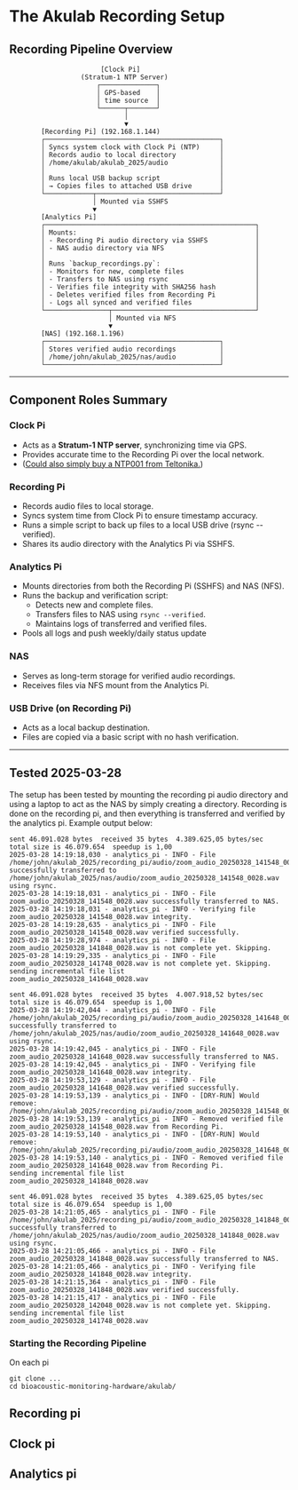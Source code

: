 # The Akulab Recording Setup


## Recording Pipeline Overview

```
                       [Clock Pi]
                  (Stratum-1 NTP Server)
                      ┌──────────────┐
                      │ GPS-based    │
                      │ time source  │
                      └──────┬───────┘
                             │
                             ▼
        [Recording Pi] (192.168.1.144)
        ┌────────────────────────────────────────────┐
        │ Syncs system clock with Clock Pi (NTP)     │
        │ Records audio to local directory           │
        │ /home/akulab/akulab_2025/audio             │
        │                                            │
        │ Runs local USB backup script               │
        │ → Copies files to attached USB drive       │
        └────────────┬───────────────────────────────┘
                     │ Mounted via SSHFS
                     ▼
        [Analytics Pi]
        ┌─────────────────────────────────────────────────────┐
        │ Mounts:                                             │
        │ - Recording Pi audio directory via SSHFS            │
        │ - NAS audio directory via NFS                       │
        │                                                     │
        │ Runs `backup_recordings.py`:                        │
        │ - Monitors for new, complete files                  │
        │ - Transfers to NAS using rsync                      │
        │ - Verifies file integrity with SHA256 hash          │
        │ - Deletes verified files from Recording Pi          │
        │ - Logs all synced and verified files                │
        └────────────────┬────────────────────────────────────┘
                         │ Mounted via NFS
                         ▼
        [NAS] (192.168.1.196)
        ┌────────────────────────────────────────────┐
        │ Stores verified audio recordings           │
        │ /home/john/akulab_2025/nas/audio           │
        └────────────────────────────────────────────┘
```

---

## Component Roles Summary

### Clock Pi
- Acts as a **Stratum-1 NTP server**, synchronizing time via GPS.
- Provides accurate time to the Recording Pi over the local network.
- ([Could also simply buy a NTP001 from Teltonika.](https://www.dustinhome.se/product/5020038273/ntp001-ntp-server))

### Recording Pi
- Records audio files to local storage.
- Syncs system time from Clock Pi to ensure timestamp accuracy.
- Runs a simple script to back up files to a local USB drive (rsync --verified).
- Shares its audio directory with the Analytics Pi via SSHFS.

### Analytics Pi
- Mounts directories from both the Recording Pi (SSHFS) and NAS (NFS).
- Runs the backup and verification script:
  - Detects new and complete files.
  - Transfers files to NAS using `rsync --verified`.
  - Maintains logs of transferred and verified files.
- Pools all logs and push weekly/daily status update

### NAS
- Serves as long-term storage for verified audio recordings.
- Receives files via NFS mount from the Analytics Pi.

### USB Drive (on Recording Pi)
- Acts as a local backup destination.
- Files are copied via a basic script with no hash verification.

---

## Tested 2025-03-28

The setup has been tested by mounting the recording pi audio directory and using a laptop to act as the NAS by simply creating a directory. Recording is done on the recording pi, and then everything is transferred and verified by the analytics pi. Example output below:

```
sent 46.091.028 bytes  received 35 bytes  4.389.625,05 bytes/sec
total size is 46.079.654  speedup is 1,00
2025-03-28 14:19:18,030 - analytics_pi - INFO - File /home/john/akulab_2025/recording_pi/audio/zoom_audio_20250328_141548_0028.wav successfully transferred to /home/john/akulab_2025/nas/audio/zoom_audio_20250328_141548_0028.wav using rsync.
2025-03-28 14:19:18,031 - analytics_pi - INFO - File zoom_audio_20250328_141548_0028.wav successfully transferred to NAS.
2025-03-28 14:19:18,031 - analytics_pi - INFO - Verifying file zoom_audio_20250328_141548_0028.wav integrity.
2025-03-28 14:19:28,635 - analytics_pi - INFO - File zoom_audio_20250328_141548_0028.wav verified successfully.
2025-03-28 14:19:28,974 - analytics_pi - INFO - File zoom_audio_20250328_141848_0028.wav is not complete yet. Skipping.
2025-03-28 14:19:29,335 - analytics_pi - INFO - File zoom_audio_20250328_141748_0028.wav is not complete yet. Skipping.
sending incremental file list
zoom_audio_20250328_141648_0028.wav

sent 46.091.028 bytes  received 35 bytes  4.007.918,52 bytes/sec
total size is 46.079.654  speedup is 1,00
2025-03-28 14:19:42,044 - analytics_pi - INFO - File /home/john/akulab_2025/recording_pi/audio/zoom_audio_20250328_141648_0028.wav successfully transferred to /home/john/akulab_2025/nas/audio/zoom_audio_20250328_141648_0028.wav using rsync.
2025-03-28 14:19:42,045 - analytics_pi - INFO - File zoom_audio_20250328_141648_0028.wav successfully transferred to NAS.
2025-03-28 14:19:42,045 - analytics_pi - INFO - Verifying file zoom_audio_20250328_141648_0028.wav integrity.
2025-03-28 14:19:53,129 - analytics_pi - INFO - File zoom_audio_20250328_141648_0028.wav verified successfully.
2025-03-28 14:19:53,139 - analytics_pi - INFO - [DRY-RUN] Would remove: /home/john/akulab_2025/recording_pi/audio/zoom_audio_20250328_141548_0028.wav
2025-03-28 14:19:53,139 - analytics_pi - INFO - Removed verified file zoom_audio_20250328_141548_0028.wav from Recording Pi.
2025-03-28 14:19:53,140 - analytics_pi - INFO - [DRY-RUN] Would remove: /home/john/akulab_2025/recording_pi/audio/zoom_audio_20250328_141648_0028.wav
2025-03-28 14:19:53,140 - analytics_pi - INFO - Removed verified file zoom_audio_20250328_141648_0028.wav from Recording Pi.
sending incremental file list
zoom_audio_20250328_141848_0028.wav

sent 46.091.028 bytes  received 35 bytes  4.389.625,05 bytes/sec
total size is 46.079.654  speedup is 1,00
2025-03-28 14:21:05,465 - analytics_pi - INFO - File /home/john/akulab_2025/recording_pi/audio/zoom_audio_20250328_141848_0028.wav successfully transferred to /home/john/akulab_2025/nas/audio/zoom_audio_20250328_141848_0028.wav using rsync.
2025-03-28 14:21:05,466 - analytics_pi - INFO - File zoom_audio_20250328_141848_0028.wav successfully transferred to NAS.
2025-03-28 14:21:05,466 - analytics_pi - INFO - Verifying file zoom_audio_20250328_141848_0028.wav integrity.
2025-03-28 14:21:15,364 - analytics_pi - INFO - File zoom_audio_20250328_141848_0028.wav verified successfully.
2025-03-28 14:21:15,417 - analytics_pi - INFO - File zoom_audio_20250328_142048_0028.wav is not complete yet. Skipping.
sending incremental file list
zoom_audio_20250328_141748_0028.wav
```


### Starting the Recording Pipeline
On each pi

```
git clone ...
cd bioacoustic-monitoring-hardware/akulab/
```

## Recording pi

## Clock pi

## Analytics pi

